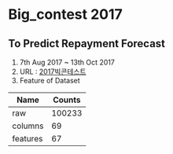 # Big_contest 2017
## To Predict Repayment Forecast
 1. 7th Aug 2017 ~ 13th Oct 2017
 2. URL : [2017빅콘테스트](http://contest.kbig.kr/)
 3. Feature of Dataset
 
| Name     | Counts |
|----------|--------|
| raw      | 100233 |
| columns  | 69     |
| features | 67     |
 

